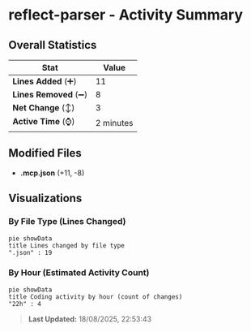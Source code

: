 # reflect-parser - Activity Summary 

## Overall Statistics

| Stat                   | Value                                                             |
| ---------------------- | ----------------------------------------------------------------- |
| **Lines Added** (➕)   | 11                                          |
| **Lines Removed** (➖) | 8                                        |
| **Net Change** (↕)    | 3                |
| **Active Time** (⌚)   | 2 minutes |


## Modified Files
- **.mcp.json** (+11, -8)

## Visualizations

### By File Type (Lines Changed)

```mermaid
pie showData
title Lines changed by file type
".json" : 19
```

### By Hour (Estimated Activity Count)

```mermaid
pie showData
title Coding activity by hour (count of changes)
"22h" : 4
```


> **Last Updated:** 18/08/2025, 22:53:43